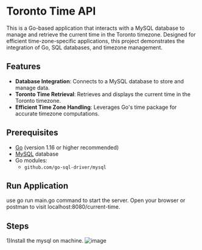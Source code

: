 # Toronto Time API

This is a Go-based application that interacts with a MySQL database to manage and retrieve the current time in the Toronto timezone. Designed for efficient time-zone-specific applications, this project demonstrates the integration of Go, SQL databases, and timezone management.

## Features

- **Database Integration**: Connects to a MySQL database to store and manage data.
- **Toronto Time Retrieval**: Retrieves and displays the current time in the Toronto timezone.
- **Efficient Time Zone Handling**: Leverages Go's time package for accurate timezone computations.

## Prerequisites

- [Go](https://golang.org/dl/) (version 1.16 or higher recommended)
- [MySQL](https://www.mysql.com/) database
- Go modules:
  - `github.com/go-sql-driver/mysql`
    
## Run Application
use go run main.go command to start the server.
Open your browser or postman to visit localhost:8080/current-time.

## Steps
1)Install the mysql on machine.
![image](https://github.com/user-attachments/assets/66d8b462-e0cf-4db5-bdad-4ae7d1198e56)


